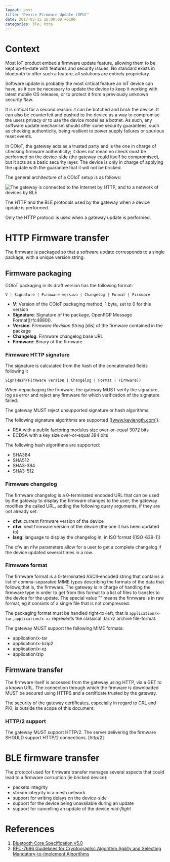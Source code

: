 ```yaml
---
layout: post
title: "Device Firmware Update (DFU)"
date: 2017-03-15 16:00:00 +0100
categories: ble, http
---
```


# Context

Most IoT product embed a firmware update feature, allowing them to be kept up-to-date with
features and security issues. No standard exists in bluetooth to offer such a feature, all
solutions are entirely proprietary. 

Software update is probably the most critical feature an IoT device can have, as it can be
necessary to update the device to keep it working with latest mobile OS releases, or to
protect it from a previously unknown security flaw.

It is critical for a second reason: it can be botched and brick the device. It can also be
counterfeit and pushed to the device as a way to compromise the users privacy or to use the
device model as a botnet. As such, any software update mechanism should offer some security 
guarantees, such as checking authenticity, being resilient to power supply failures or
spurious reset events.

In COIoT, the gateway acts as a trusted party and is the one in charge of checking firmware
authenticity; it does not mean no check must be performed on the device-side (the gateway
could itself be compromised), but it acts as a basic security layer. The device is only in
charge of applying the update with the guarantee that it will not be bricked.

The general architecture of a COIoT setup is as follows:

![The gateway is connected to the Internet by HTTP, and to a network of devices by BLE]({{site.url}}/img/typical_setup.png)

The HTTP and the BLE protocols used by the gateway when a device update is performed.

Only the HTTP protocol is used when a gateway update is performed.

# HTTP Firmware transfer

The firmware is packaged so that a software update corresponds to a single package, with a
unique version string.

## Firmware packaging

COIoT packaging in its draft version has the following format:

`V | Signature | Firmware version | Changelog | Format | Firmware`

- **V**: Version of the COIoT packaging method, 1 byte, set to 0 for this version
- **Signature**: Signature of the package, OpenPGP Message Format([rfc4880]).
- **Version**: *Firmware Revision String* [dis] of the firmware contained in the package
- **Changelog**: Firmware changelog base URL
- **Firmware**: Binary of the firmware

### Firmware HTTP signature

The signature is calculated from the hash of the concatenated fields following it

`Sign(Hash(Firmware version | Changelog | Format | Firmware))`

When depackaging the firmware, the gateway MUST verify the signature, log as error and
reject any firmware for which verification of the signature failed.

The gateway MUST reject unsupported signature or hash algorithms.

The following signature algorithms are supported ([www.keylength.com]):
- RSA with a public factoring modulus size over-or-equal 3072 bits
- ECDSA with a key size over-or-equal 384 bits

The following hash algorithms are supported:
- SHA384
- SHA512
- SHA3-384
- SHA3-512

### Firmware changelog

The firmware changelog is a 0-terminated encoded URL that can be used by the gateway to
display the firmware changes to the user; the gateway modifies the called URL, adding
the following query arguments, if they are not already set:
- **cfw**: current firmware version of the device
- **nfw**: next firmware version of the device (the one it has been updated to)
- **lang**: language to display the changelog in, in ISO format ([ISO-639-1])

The cfw an nfw parameters allow for a user to get a complete changelog if the device
updated several times in a row.

### Firmware format

The firmware format is a 0-terminated ASCII-encoded string that contains a list of
comma-separated MIME types describing the formats of the data that follows,that is,
the firmware.
The gateway is in charge of handling the firmware type in order to get from this format
to a list of files to transfer to the device for the update. The special value "" means
the firmware is in raw format, eg it consists of a single file that is not compressed.

The packaging format must be handled right-to-left, that is `application/x-tar,application/x-xz`
represents the classical .tar.xz archive file-format.

The gateway MUST support the following MIME formats:
- application/x-tar
- application/x-bzip2
- application/x-xz
- application/zip

## Firmware transfer

The firmware itself is accessed from the gateway using HTTP, via a GET to a known URL.
The connection through which the firmware is downloaded MUST be secured using HTTPS and a
certificate trusted by the gateway.

The security of the gateway certificates, especially in regard to CRL and PKI, is outside
the scope of this document.

### HTTP/2 support

The gateway MUST support HTTP/2. The server delivering the firmware SHOULD support HTTP/2
connections. [http/2]

# BLE firmware transfer

The protocol used for firmware transfer manages several aspects that could lead to a
firmware corruption (ie bricked device):
- packets integrity
- stream integrity in a mesh network
- support for writing delays on the device-side
- support for the device being unavailable during an update
- support for cancelling an update of the device *mid-flight*

## 

# References

1. [Bluetooth Core Specification v5.0](https://www.bluetooth.org/DocMan/handlers/DownloadDoc.ashx?doc_id=421043)
2. [RFC-7696 Guidelines for Cryptographic Algorithm Agility and Selecting Mandatory-to-Implement Algorithms](https://tools.ietf.org/html/rfc7696)
